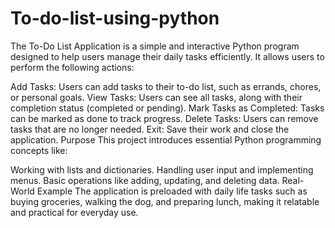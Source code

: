 # To-do-list-using-python
The To-Do List Application is a simple and interactive Python program designed to help users manage their daily tasks efficiently. It allows users to perform the following actions:

Add Tasks: Users can add tasks to their to-do list, such as errands, chores, or personal goals.
View Tasks: Users can see all tasks, along with their completion status (completed or pending).
Mark Tasks as Completed: Tasks can be marked as done to track progress.
Delete Tasks: Users can remove tasks that are no longer needed.
Exit: Save their work and close the application.
Purpose
This project introduces essential Python programming concepts like:

Working with lists and dictionaries.
Handling user input and implementing menus.
Basic operations like adding, updating, and deleting data.
Real-World Example
The application is preloaded with daily life tasks such as buying groceries, walking the dog, and preparing lunch, making it relatable and practical for everyday use.

